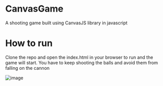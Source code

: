 # CanvasGame

A shooting game built using CanvasJS library in javascript

# How to run

Clone the repo and open the index.html in your browser to run and the game will start.
You have to keep shooting the balls and avoid them from falling on the cannon



![image](https://user-images.githubusercontent.com/62348526/123655641-c63e0700-d84c-11eb-9687-26cdf9be4d60.png)
